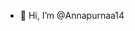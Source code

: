 - 👋 Hi, I’m @Annapurnaa14


<!---
Annapurnaa14/Annapurnaa14 is a ✨ special ✨ repository because its `README.md` (this file) appears on your GitHub profile.
You can click the Preview link to take a look at your changes.
--->
